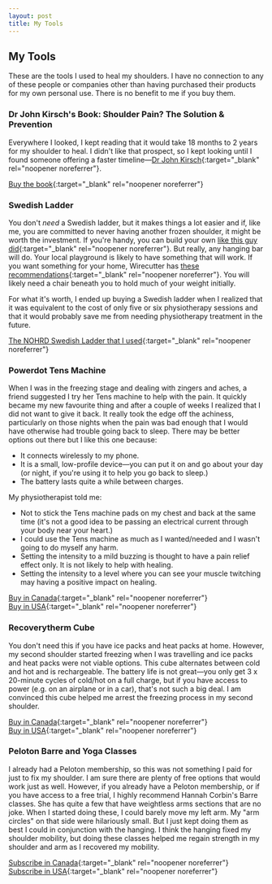 ```yaml
---
layout: post
title: My Tools
---
```


## My Tools
<a id="my-tools"></a>

These are the tools I used to heal my shoulders. I have no connection to any of these people or companies other than having purchased their products for my own personal use. There is no benefit to me if you buy them.

### Dr John Kirsch's Book: Shoulder Pain? The Solution & Prevention
Everywhere I looked, I kept reading that it would take 18 months to 2 years for my shoulder to heal. I didn't like that prospect, so I kept looking until I found someone offering a faster timeline—[Dr John Kirsch](https://www.kirschshoulder.com/){:target="_blank" rel="noopener noreferrer"}.

[Buy the book](https://www.amazon.com/Shoulder-Solution-Prevention-Revised-Expanded/dp/1589096428/ref=sr_1_1?keywords=shoulder%20pain%20solution%20and%20prevention%205th%20edition&qid=1573129382&s=books&sr=1-1){:target="_blank" rel="noopener noreferrer"}

### Swedish Ladder
You don't *need* a Swedish ladder, but it makes things a lot easier and if, like me, you are committed to never having another frozen shoulder, it might be worth the investment. If you're handy, you can build your own [like this guy did](https://www.instructables.com/Swedish-Ladder/){:target="_blank" rel="noopener noreferrer"}. But really, any hanging bar will do. Your local playground is likely to have something that will work. If you want something for your home, Wirecutter has [these recommendations](https://www.nytimes.com/wirecutter/reviews/best-pull-up-bars/){:target="_blank" rel="noopener noreferrer"}. You will likely need a chair beneath you to hold much of your weight initially.

For what it's worth, I ended up buying a Swedish ladder when I realized that it was equivalent to the cost of only five or six physiotherapy sessions and that it would probably save me from needing physiotherapy treatment in the future.

[The NOHRD Swedish Ladder that I used](https://www.northernfitness.ca/products/wallbars-14-bars?srsltid=AfmBOopihphTArbFVPg1t_Wv546zJ873tg7TniVcYswf_gjcEnXedV_5){:target="_blank" rel="noopener noreferrer"}

### Powerdot Tens Machine 
When I was in the freezing stage and dealing with zingers and aches, a friend suggested I try her Tens machine to help with the pain. It quickly became my new favourite thing and after a couple of weeks I realized that I did not want to give it back. It really took the edge off the achiness, particularly on those nights when the pain was bad enough that I would have otherwise had trouble going back to sleep. There may be better options out there but I like this one because:
- It connects wirelessly to my phone.
- It is a small, low-profile device—you can put it on and go about your day (or night, if you're using it to help you go back to sleep.)
- The battery lasts quite a while between charges.

My physiotherapist told me:
- Not to stick the Tens machine pads on my chest and back at the same time (it's not a good idea to be passing an electrical current through your body near your heart.)
- I could use the Tens machine as much as I wanted/needed and I wasn't going to do myself any harm.
- Setting the intensity to a mild buzzing is thought to have a pain relief effect only. It is not likely to help with healing.
- Setting the intensity to a level where you can see your muscle twitching may having a positive impact on healing.

[Buy in Canada](https://www.therabody.com/ca/en-ca/powerdot-uno-red.html){:target="_blank" rel="noopener noreferrer"}<br>
[Buy in USA](https://www.therabody.com/us/en-us/powerdot-uno-blue.html){:target="_blank" rel="noopener noreferrer"}


### Recoverytherm Cube 
You don't need this if you have ice packs and heat packs at home. However, my second shoulder started freezing when I was travelling and ice packs and heat packs were not viable options. This cube alternates between cold and hot and is rechargeable. The battery life is not great—you only get 3 x 20-minute cycles of cold/hot on a full charge, but if you have access to power (e.g. on an airplane or in a car), that's not such a big deal. I am convinced this cube helped me arrest the freezing process in my second shoulder.

[Buy in Canada](https://www.therabody.com/ca/en-ca/recoverytherm-cube.html){:target="_blank" rel="noopener noreferrer"}<br>
[Buy in USA](https://www.therabody.com/us/en-us/recoverytherm-cube.html){:target="_blank" rel="noopener noreferrer"}


### Peloton Barre and Yoga Classes
I already had a Peloton membership, so this was not something I paid for just to fix my shoulder. I am sure there are plenty of free options that would work just as well. However, if you already have a Peloton membership, or if you have access to a free trial, I highly recommend Hannah Corbin's Barre classes. She has quite a few that have weightless arms sections that are no joke. When I started doing these, I could barely move my left arm. My "arm circles" on that side were hilariously small. But I just kept doing them as best I could in conjunction with the hanging. I think the hanging fixed my shoulder mobility, but doing these classes helped me regain strength in my shoulder and arm as I recovered my mobility.

[Subscribe in Canada](https://www.onepeloton.com/en-CA/app){:target="_blank" rel="noopener noreferrer"}<br>
[Subscribe in USA](https://www.onepeloton.com/app){:target="_blank" rel="noopener noreferrer"}